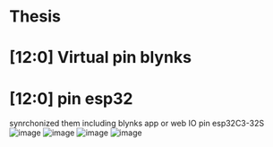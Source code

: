 # Thesis
# [12:0] Virtual pin blynks
# [12:0] pin esp32
synrchonized them including blynks app or web
IO pin esp32C3-32S
![image](https://user-images.githubusercontent.com/79900724/208852853-63c22d0d-d809-404d-bf47-6e3daa097515.png)
![image](https://user-images.githubusercontent.com/79900724/208852901-a6ad26d7-8c87-4273-baba-8f36ade21b67.png)
![image](https://user-images.githubusercontent.com/79900724/208852930-ab794083-3c31-4683-a66d-28abe2687c42.png)
![image](https://user-images.githubusercontent.com/79900724/208852961-3bbae8ff-bcbe-434a-a41b-5995de88b152.png)
